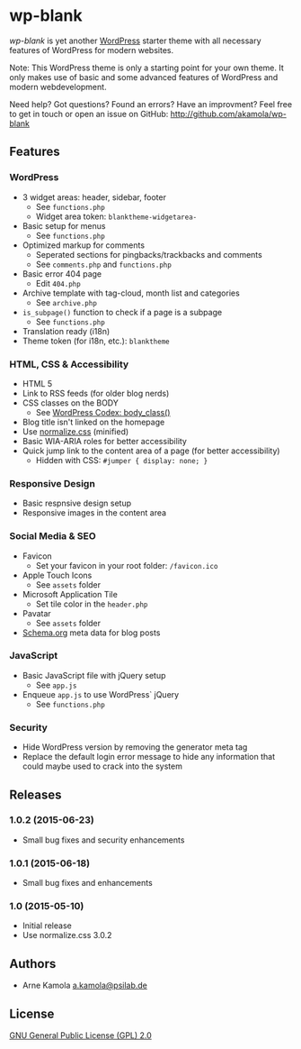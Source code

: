 # wp-blank

*wp-blank* is yet another [WordPress](http://wordpress.org) starter theme with all necessary features of WordPress for modern websites.

Note: This WordPress theme is only a starting point for your own theme. It only makes use of basic and some advanced features of WordPress and modern webdevelopment.

Need help? Got questions? Found an errors? Have an improvment? Feel free to get in touch or open an issue on GitHub: http://github.com/akamola/wp-blank

## Features

### WordPress

- 3 widget areas: header, sidebar, footer
  - See `functions.php`
  - Widget area token: `blanktheme-widgetarea-`
- Basic setup for menus
  - See `functions.php`
- Optimized markup for comments
  - Seperated sections for pingbacks/trackbacks and comments
  - See `comments.php` and `functions.php`
- Basic error 404 page
  - Edit `404.php`
- Archive template with tag-cloud, month list and categories
  - See `archive.php`
- `is_subpage()` function to check if a page is a subpage
  - See `functions.php`
- Translation ready (i18n)
- Theme token (for i18n, etc.): `blanktheme`

### HTML, CSS & Accessibility

- HTML 5
- Link to RSS feeds (for older blog nerds)
- CSS classes on the BODY
  - See [WordPress Codex: body_class()](https://codex.wordpress.org/Function_Reference/body_class)
- Blog title isn't linked on the homepage
- Use [normalize.css](http://necolas.github.io/normalize.css/) (minified)
- Basic WIA-ARIA roles for better accessibility
- Quick jump link to the content area of a page (for better accessibility)
  - Hidden with CSS: `#jumper { display: none; }`

### Responsive Design

- Basic respnsive design setup
- Responsive images in the content area

### Social Media & SEO

- Favicon
  - Set your favicon in your root folder: `/favicon.ico`
- Apple Touch Icons
  - See `assets` folder
- Microsoft Application Tile
  - Set tile color in the `header.php`
- Pavatar
  - See `assets` folder
- [Schema.org](http://schema.org/) meta data for blog posts

### JavaScript

- Basic JavaScript file with jQuery setup
  - See `app.js`
- Enqueue `app.js` to use WordPress` jQuery
  - See `functions.php`

### Security

- Hide WordPress version by removing the generator meta tag
- Replace the default login error message to hide any information that could maybe used to crack into the system

## Releases

### 1.0.2 (2015-06-23)

- Small bug fixes and security enhancements

### 1.0.1 (2015-06-18)

- Small bug fixes and enhancements

### 1.0 (2015-05-10)

- Initial release
- Use normalize.css 3.0.2

## Authors

- Arne Kamola <a.kamola@psilab.de>

## License

[GNU General Public License (GPL) 2.0](http://www.gnu.org/licenses/gpl-2.0.html)